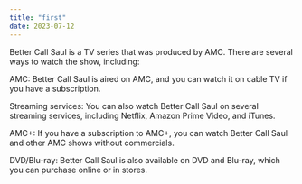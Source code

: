 ```yaml
---
title: "first"
date: 2023-07-12
---
```

Better Call Saul is a TV series that was produced by AMC. There are several ways to watch the show, including:

AMC: Better Call Saul is aired on AMC, and you can watch it on cable TV if you have a subscription.

Streaming services: You can also watch Better Call Saul on several streaming services, including Netflix, Amazon Prime Video, and iTunes.

AMC+: If you have a subscription to AMC+, you can watch Better Call Saul and other AMC shows without commercials.

DVD/Blu-ray: Better Call Saul is also available on DVD and Blu-ray, which you can purchase online or in stores.
